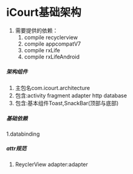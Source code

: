 # iCourt基础架构
1. 需要提供的依赖：
    1. compile recyclerview
    2. compile appcompatV7
    3. compile rxLife
    4. compile rxLifeAndroid

##### 架构组件
  1.  主包名com.icourt.architecture
  2.  包含:activity fragment adapter http database
  3.  包含:基本组件Toast,SnackBar(顶部与底部)
##### 基础依赖
  1.databinding

##### attr规范
  1. ReyclerView adapter:adapter